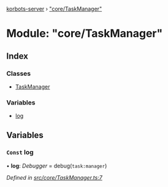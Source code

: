 [korbots-server](../README.md) › ["core/TaskManager"](_core_taskmanager_.md)

# Module: "core/TaskManager"

## Index

### Classes

* [TaskManager](../classes/_core_taskmanager_.taskmanager.md)

### Variables

* [log](_core_taskmanager_.md#const-log)

## Variables

### `Const` log

• **log**: *Debugger* = debug(`task:manager`)

*Defined in [src/core/TaskManager.ts:7](https://github.com/Xisabla/Korbots/blob/dc72351/server/src/core/TaskManager.ts#L7)*
